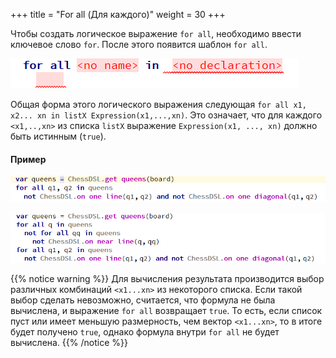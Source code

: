 +++
title = "For all (Для каждого)"
weight = 30
+++

Чтобы создать логическое выражение `for all`, необходимо ввести ключевое слово `for`. После этого появится шаблон `for all`.

![for all](for.png)

Общая форма этого логического выражения следующая `for all x1, x2... xn in listX Expression(x1,...,xn)`. Это означает, что для каждого `<x1,..,xn>` из списка `listX` выражение `Expression(x1, ..., xn)` должно быть истинным (`true`).

#### Пример

![for all example1](for-example1.png)

![for all example2](for-example2.png)

{{% notice warning %}}
Для вычисления результата производится выбор различных комбинаций `<x1...xn>` из некоторого списка. Если такой выбор сделать невозможно, считается, что формула не была вычислена, и выражение `for all` возвращает `true`. То есть, если список пуст или имеет меньшую размерность, чем вектор `<x1...xn>`, то в итоге будет получено `true`, однако формула внутри `for all` не будет вычислена.
{{% /notice %}}
